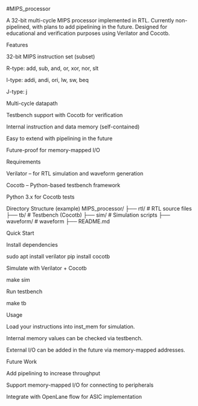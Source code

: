 #MIPS_processor

A 32-bit multi-cycle MIPS processor implemented in RTL. Currently non-pipelined, with plans to add pipelining in the future. Designed for educational and verification purposes using Verilator and Cocotb.

Features

32-bit MIPS instruction set (subset)

R-type: add, sub, and, or, xor, nor, slt

I-type: addi, andi, ori, lw, sw, beq

J-type: j

Multi-cycle datapath

Testbench support with Cocotb for verification

Internal instruction and data memory (self-contained)

Easy to extend with pipelining in the future

Future-proof for memory-mapped I/O

Requirements

Verilator – for RTL simulation and waveform generation

Cocotb – Python-based testbench framework

Python 3.x for Cocotb tests



Directory Structure (example)
MIPS_processor/
├── rtl/             # RTL source files
├── tb/              # Testbench (Cocotb)
├── sim/             # Simulation scripts
├── waveform/        # waveform
├── README.md

Quick Start

Install dependencies

sudo apt install verilator
pip install cocotb


Simulate with Verilator + Cocotb

make sim


Run testbench

make tb

Usage

Load your instructions into inst_mem for simulation.

Internal memory values can be checked via testbench.

External I/O can be added in the future via memory-mapped addresses.

Future Work

Add pipelining to increase throughput

Support memory-mapped I/O for connecting to peripherals

Integrate with OpenLane flow for ASIC implementation
